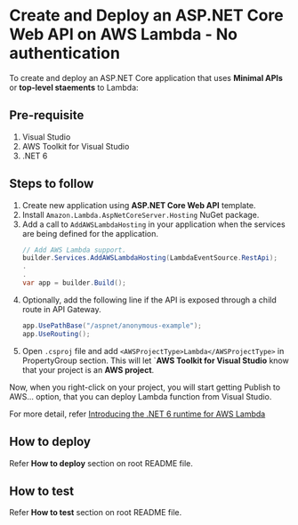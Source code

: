 # Create and Deploy an ASP.NET Core Web API on AWS Lambda - No authentication
To create and deploy an ASP.NET Core application that uses **Minimal APIs** or **top-level staements** to Lambda:

## Pre-requisite
1. Visual Studio
2. AWS Toolkit for Visual Studio
3. .NET 6

## Steps to follow
1. Create new application using **ASP.NET Core Web API** template.
2. Install `Amazon.Lambda.AspNetCoreServer.Hosting` NuGet package.
3. Add a call to `AddAWSLambdaHosting` in your application when the services are being defined for the application.
	```cs
	// Add AWS Lambda support.
	builder.Services.AddAWSLambdaHosting(LambdaEventSource.RestApi);
	.
	.
	var app = builder.Build();
	```
4. Optionally, add the following line if the API is exposed through a child route in API Gateway.
	```cs
	app.UsePathBase("/aspnet/anonymous-example");
	app.UseRouting();
	```
5. Open `.csproj` file and add `<AWSProjectType>Lambda</AWSProjectType>` in PropertyGroup section. This will let `**AWS Toolkit for Visual Studio** know that your project is an **AWS project**.

Now, when you right-click on your project, you will start getting Publish to AWS... option, that you can deploy Lambda function from Visual Studio.

For more detail, refer [Introducing the .NET 6 runtime for AWS Lambda](https://aws.amazon.com/blogs/compute/introducing-the-net-6-runtime-for-aws-lambda/)

## How to deploy
Refer **How to deploy** section on root README file.

## How to test
Refer **How to test** section on root README file.
